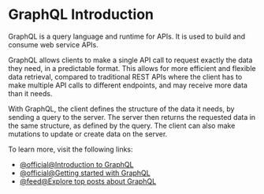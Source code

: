 # GraphQL Introduction

GraphQL is a query language and runtime for APIs. It is used to build and consume web service APIs.

GraphQL allows clients to make a single API call to request exactly the data they need, in a predictable format. This allows for more efficient and flexible data retrieval, compared to traditional REST APIs where the client has to make multiple API calls to different endpoints, and may receive more data than it needs.

With GraphQL, the client defines the structure of the data it needs, by sending a query to the server. The server then returns the requested data in the same structure, as defined by the query. The client can also make mutations to update or create data on the server.

To learn more, visit the following links:

- [@official@Introduction to GraphQL](https://graphql.org/learn/)
- [@official@Getting started with GraphQL](https://graphql.org/)
- [@feed@Explore top posts about GraphQL](https://app.daily.dev/tags/graphql?ref=roadmapsh)
